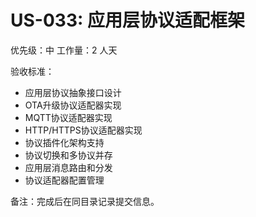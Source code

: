 # US-033: 应用层协议适配框架

优先级：中
工作量：2 人天

验收标准：
- 应用层协议抽象接口设计
- OTA升级协议适配器实现
- MQTT协议适配器实现  
- HTTP/HTTPS协议适配器实现
- 协议插件化架构支持
- 协议切换和多协议并存
- 应用层消息路由和分发
- 协议适配器配置管理

备注：完成后在同目录记录提交信息。